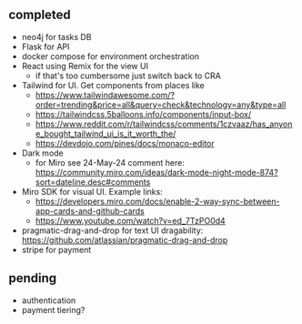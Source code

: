 ## completed

- neo4j for tasks DB
- Flask for API
- docker compose for environment orchestration
- React using Remix for the view UI
  - if that's too cumbersome just switch back to CRA
- Tailwind for UI.  Get components from places like
  - https://www.tailwindawesome.com/?order=trending&price=all&query=check&technology=any&type=all
  - https://tailwindcss.5balloons.info/components/input-box/
  - https://www.reddit.com/r/tailwindcss/comments/1czvaaz/has_anyone_bought_tailwind_ui_is_it_worth_the/
  - https://devdojo.com/pines/docs/monaco-editor
- Dark mode
  - for Miro see 24-May-24 comment here: https://community.miro.com/ideas/dark-mode-night-mode-874?sort=dateline.desc#comments
- Miro SDK for visual UI.  Example links:
  - https://developers.miro.com/docs/enable-2-way-sync-between-app-cards-and-github-cards
  - https://www.youtube.com/watch?v=ed_7TzPO0d4
- pragmatic-drag-and-drop for text UI dragability: https://github.com/atlassian/pragmatic-drag-and-drop
- stripe for payment

## pending

- authentication
- payment tiering?
